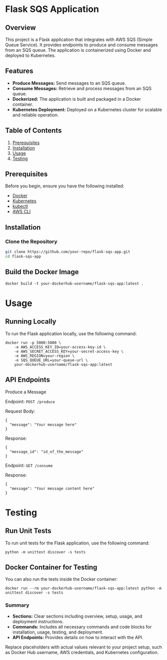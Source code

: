 # Flask SQS Application

## Overview

This project is a Flask application that integrates with AWS SQS (Simple Queue Service). It provides endpoints to produce and consume messages from an SQS queue. The application is containerized using Docker and deployed to Kubernetes.

## Features

- **Produce Messages:** Send messages to an SQS queue.
- **Consume Messages:** Retrieve and process messages from an SQS queue.
- **Dockerized:** The application is built and packaged in a Docker container.
- **Kubernetes Deployment:** Deployed on a Kubernetes cluster for scalable and reliable operation.

## Table of Contents

1. [Prerequisites](#prerequisites)
2. [Installation](#installation)
3. [Usage](#usage)
4. [Testing](#testing)

## Prerequisites

Before you begin, ensure you have the following installed:

- [Docker](https://docs.docker.com/get-docker/)
- [Kubernetes](https://kubernetes.io/docs/tasks/tools/)
- [kubectl](https://kubernetes.io/docs/tasks/tools/install-kubectl/)
- [AWS CLI](https://docs.aws.amazon.com/cli/latest/userguide/install-cliv2.html)

## Installation

### Clone the Repository

```bash
git clone https://github.com/your-repo/flask-sqs-app.git
cd flask-sqs-app
```
## Build the Docker Image
```
docker build -t your-dockerhub-username/flask-sqs-app:latest .
```

# Usage

## Running Locally

To run the Flask application locally, use the following command:
```
docker run -p 5000:5000 \
    -e AWS_ACCESS_KEY_ID=your-access-key-id \
    -e AWS_SECRET_ACCESS_KEY=your-secret-access-key \
    -e AWS_REGION=your-region \
    -e SQS_QUEUE_URL=your-queue-url \
    your-dockerhub-username/flask-sqs-app:latest
```

## API Endpoints

Produce a Message

Endpoint: `POST /produce`

Request Body:

```shell
{
  "message": "Your message here"
}
```
Response:
```shell
{
  "message_id": "id_of_the_message"
}
```

Endpoint: `GET /consume`

Response:
```shell
{
  "message": "Your message content here"
}
```
# Testing
## Run Unit Tests

To run unit tests for the Flask application, use the following command:
```shell
python -m unittest discover -s tests
```

## Docker Container for Testing
You can also run the tests inside the Docker container:
```shell
docker run --rm your-dockerhub-username/flask-sqs-app:latest python -m unittest discover -s tests
```
### Summary

- **Sections:** Clear sections including overview, setup, usage, and deployment instructions.
- **Commands:** Includes all necessary commands and code blocks for installation, usage, testing, and deployment.
- **API Endpoints:** Provides details on how to interact with the API.

Replace placeholders with actual values relevant to your project setup, such as Docker Hub username, AWS credentials, and Kubernetes configuration.

